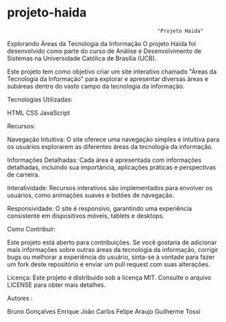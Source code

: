 # projeto-haida
 
                                                     "Projeto Haida" 
  
  Explorando Áreas da Tecnologia da Informação  O projeto Haida foi desenvolvido como parte do curso de Análise e Desenvolvimento de Sistemas na Universidade Católica de Brasília (UCB).
  
  Este projeto tem como objetivo criar um site interativo chamado "Áreas da Tecnologia da Informação" para explorar e apresentar diversas áreas e subáreas dentro do vasto campo da tecnologia da informação.  
 
  Tecnologias Utilizadas: 
  
  HTML 
  CSS 
  JavaScript
  
  Recursos:  
  
Navegação Intuitiva: O site oferece uma navegação simples e intuitiva para os usuários explorarem as diferentes áreas da tecnologia da informação.

Informações Detalhadas: Cada área é apresentada com informações detalhadas, incluindo sua importância, aplicações práticas e perspectivas de carreira. 

Interatividade: Recursos interativos são implementados para envolver os usuários, como animações suaves e botões de navegação.

Responsividade: O site é responsivo, garantindo uma experiência consistente em dispositivos móveis, tablets e desktops. 

Como Contribuir: 

Este projeto está aberto para contribuições. Se você gostaria de adicionar mais informações sobre outras áreas da tecnologia da informação, corrigir bugs ou melhorar a experiência do usuário, sinta-se à vontade para fazer um fork deste repositório e enviar um pull request com suas alterações.

Licença:  Este projeto é distribuído sob a licença MIT. Consulte o arquivo LICENSE para obter mais detalhes.

Autores :

Bruno Gonçalves
Enrique 
João Carlos
Felipe Araujo
Guilherme Tossi
